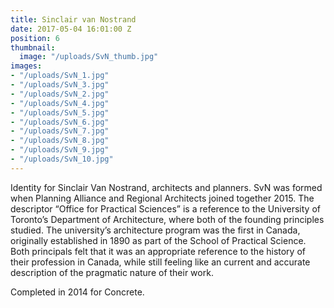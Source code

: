 ```yaml
---
title: Sinclair van Nostrand
date: 2017-05-04 16:01:00 Z
position: 6
thumbnail:
  image: "/uploads/SvN_thumb.jpg"
images:
- "/uploads/SvN_1.jpg"
- "/uploads/SvN_3.jpg"
- "/uploads/SvN_2.jpg"
- "/uploads/SvN_4.jpg"
- "/uploads/SvN_5.jpg"
- "/uploads/SvN_6.jpg"
- "/uploads/SvN_7.jpg"
- "/uploads/SvN_8.jpg"
- "/uploads/SvN_9.jpg"
- "/uploads/SvN_10.jpg"
---
```


Identity for Sinclair Van Nostrand, architects and planners. SvN was formed when Planning Alliance and Regional Architects joined together 2015. The descriptor “Office for Practical Sciences” is a reference to the University of Toronto’s Department of Architecture, where both of the founding principles studied. The university’s architecture program was the first in Canada, originally established in 1890 as part of the School of Practical Science. Both principals felt that it was an appropriate reference to the history of their profession in Canada, while still feeling like an current and accurate description of the pragmatic nature of their work. 

Completed in 2014 for Concrete.